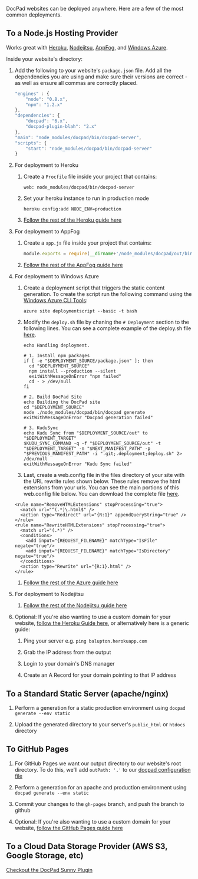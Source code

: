 DocPad websites can be deployed anywhere. Here are a few of the most common deployments.


## To a Node.js Hosting Provider

Works great with [Heroku](http://www.heroku.com/), [Nodejitsu](http://nodejitsu.com/),  [AppFog](https://www.appfog.com/), and [Windows Azure](http://www.windowsazure.com/en-us/home/scenarios/web-sites/).

Inside your website's directory:

1. Add the following to your website's `package.json` file. Add all the dependencies you are using and make sure their versions are correct - as well as ensure all commas are correctly placed.

	``` javascript
	"engines" : {
		"node": "0.8.x",
		"npm": "1.2.x"
	},
	"dependencies": {
		"docpad": "6.x",
		"docpad-plugin-blah": "2.x"
	},
	"main": "node_modules/docpad/bin/docpad-server",
	"scripts": {
		"start": "node_modules/docpad/bin/docpad-server"
	}
	```

1. For deployment to Heroku
	
	1. Create a `Procfile` file inside your project that contains:

		```
		web: node_modules/docpad/bin/docpad-server
		```
	
	1. Set your heroku instance to run in production mode
	
		```
		heroku config:add NODE_ENV=production
		```

	1. [Follow the rest of the Heroku guide here](http://devcenter.heroku.com/articles/node-js)

1. For deployment to AppFog

	1. Create a `app.js` file inside your project that contains:
	
		``` javascript
		module.exports = require(__dirname+'/node_modules/docpad/out/bin/docpad-server');
		```

	1. [Follow the rest of the AppFog guide here](https://docs.appfog.com/getting-started)

1. For deployment to Windows Azure

	1. Create a deployment script that triggers the static content generation. To create the script run the following command using the [Windows Azure CLI Tools](http://www.windowsazure.com/en-us/develop/nodejs/how-to-guides/command-line-tools/):

		```
		azure site deploymentscript --basic -t bash
		```

	1. Modify the `deploy.sh` file by chaning the `# Deployment` section to the following lines. You can see a complete example of the deploy.sh file [here](https://gist.github.com/ntotten/4715760#file-deploy-sh).

		```
		echo Handling deployment.

		# 1. Install npm packages
		if [ -e "$DEPLOYMENT_SOURCE/package.json" ]; then
		  cd "$DEPLOYMENT_SOURCE"
		  npm install --production --silent
		  exitWithMessageOnError "npm failed"
		  cd - > /dev/null
		fi

		# 2. Build DocPad Site
		echo Building the DocPad site
		cd "$DEPLOYMENT_SOURCE"
		node ./node_modules/docpad/bin/docpad generate
		exitWithMessageOnError "Docpad generation failed"

		# 3. KuduSync
		echo Kudu Sync from "$DEPLOYMENT_SOURCE/out" to "$DEPLOYMENT_TARGET"
		$KUDU_SYNC_COMMAND -q -f "$DEPLOYMENT_SOURCE/out" -t "$DEPLOYMENT_TARGET" -n "$NEXT_MANIFEST_PATH" -p "$PREVIOUS_MANIFEST_PATH" -i ".git;.deployment;deploy.sh" 2> /dev/null
		exitWithMessageOnError "Kudu Sync failed"
		```

	1. Last, create a web.config file in the files directory of your site with the URL rewrite rules shown below. These rules remove the html extensions from your urls. You can see the main portions of this web.config file below. You can download the complete file [here](https://gist.github.com/ntotten/4715760#file-web-config).

	```
	<rule name="RemoveHTMLExtensions" stopProcessing="true">
      <match url="^(.*)\.html$" />
      <action type="Redirect" url="{R:1}" appendQueryString="true" />
    </rule>
    <rule name="RewriteHTMLExtensions" stopProcessing="true">
      <match url="(.*)" />
      <conditions>
        <add input="{REQUEST_FILENAME}" matchType="IsFile" negate="true"/>
        <add input="{REQUEST_FILENAME}" matchType="IsDirectory" negate="true"/>
      </conditions>
      <action type="Rewrite" url="{R:1}.html" />
    </rule>
    ```
    
	1. [Follow the rest of the Azure guide here](http://blog.ntotten.com/2013/01/11/static-site-generation-with-docpad-on-windows-azure-web-sites/)

1. For deployment to Nodejitsu

	1. [Follow the rest of the Nodejitsu guide here](http://nodejitsu.com/paas/getting-started.html)

1. Optional: If you're also wanting to use a custom domain for your website, [follow the Heroku Guide here](https://devcenter.heroku.com/articles/custom-domains), or alternatively here is a generic guide:

	1. Ping your server e.g. `ping balupton.herokuapp.com`

	1. Grab the IP address from the output

	1. Login to your domain's DNS manager

	1. Create an A Record for your domain pointing to that IP address



## To a Standard Static Server (apache/nginx)

1. Perform a generation for a static production environment using `docpad generate --env static`

2. Upload the generated directory to your server's `public_html` or `htdocs` directory


## To GitHub Pages

1. For GitHub Pages we want our output directory to our website's root directory. To do this, we'll add `outPath: '.'` to our [docpad configuration file](/docpad/config)

2. Perform a generation for an apache and production environment using `docpad generate --env static`

3. Commit your changes to the `gh-pages` branch, and push the branch to github

4. Optional: If you're also wanting to use a custom domain for your website, [follow the GitHub Pages guide here](https://help.github.com/articles/setting-up-a-custom-domain-with-pages)


## To a Cloud Data Storage Provider (AWS S3, Google Storage, etc)

[Checkout the DocPad Sunny Plugin](https://github.com/bobobo1618/docpad-plugin-sunny)

